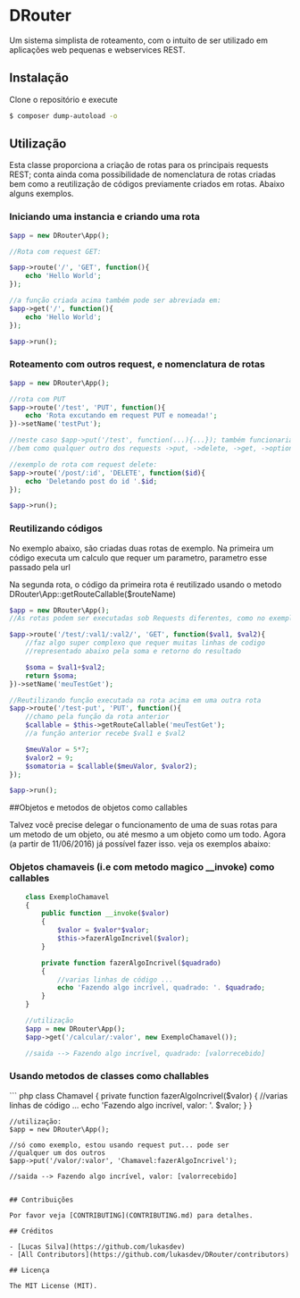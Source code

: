 # DRouter

Um sistema simplista de roteamento, com o intuito de ser utilizado em aplicações
web pequenas e webservices REST.

## Instalação

Clone o repositório e execute

``` bash
$ composer dump-autoload -o
```

## Utilização

<p>Esta classe proporciona a criação de rotas para os principais requests REST;
conta ainda coma possibilidade de nomenclatura de rotas criadas bem como a 
reutilização de códigos previamente criados em rotas.
Abaixo alguns exemplos.</p>

<h3>Iniciando uma instancia e criando uma rota</h3>

``` php
$app = new DRouter\App();

//Rota com request GET:

$app->route('/', 'GET', function(){
    echo 'Hello World';
});

//a função criada acima também pode ser abreviada em:
$app->get('/', function(){
    echo 'Hello World';
});

$app->run();
```
<h3>Roteamento com outros request, e nomenclatura de rotas</h3>

``` php
$app = new DRouter\App();

//rota com PUT
$app->route('/test', 'PUT', function(){
    echo 'Rota excutando em request PUT e nomeada!';
})->setName('testPut');

//neste caso $app->put('/test', function(...){...}); também funcionaria
//bem como qualquer outro dos requests ->put, ->delete, ->get, ->options ...

//exemplo de rota com request delete:
$app->route('/post/:id', 'DELETE', function($id){
    echo 'Deletando post do id '.$id;
});

$app->run();
```

<h3>Reutilizando códigos</h3>
<p>No exemplo abaixo, são criadas duas rotas de exemplo. Na primeira um código
executa um calculo que requer um parametro, parametro esse passado pela url</p>

<p>Na segunda rota, o código da primeira rota é reutilizado usando o metodo DRouter\App::getRouteCallable($routeName)</p>

``` php
$app = new DRouter\App();
//As rotas podem ser executadas sob Requests diferentes, como no exemplo abaixo:

$app->route('/test/:val1/:val2/', 'GET', function($val1, $val2){
    //faz algo super complexo que requer muitas linhas de codigo
    //representado abaixo pela soma e retorno do resultado

    $soma = $val1+$val2;
    return $soma;
})->setName('meuTestGet');

//Reutilizando função executada na rota acima em uma outra rota
$app->route('/test-put', 'PUT', function(){
    //chamo pela função da rota anterior
    $callable = $this->getRouteCallable('meuTestGet');
    //a função anterior recebe $val1 e $val2

    $meuValor = 5*7;
    $valor2 = 9;
    $somatoria = $callable($meuValor, $valor2);
});

$app->run();
```

##Objetos e metodos de objetos como callables
<p>Talvez você precise delegar o funcionamento de uma de suas rotas para um
metodo de um objeto, ou até mesmo a um objeto como um todo. Agora (a partir de 11/06/2016)
já possível fazer isso. veja os exemplos abaixo:</p>

<h3>Objetos chamaveis (i.e com metodo magico __invoke) como callables</h3>

``` php
    class ExemploChamavel
    {
        public function __invoke($valor)
        {
            $valor = $valor*$valor;
            $this->fazerAlgoIncrivel($valor);
        }

        private function fazerAlgoIncrivel($quadrado)
        {
            //varias linhas de código ...
            echo 'Fazendo algo incrível, quadrado: '. $quadrado;
        }
    }

    //utilização
    $app = new DRouter\App();
    $app->get('/calcular/:valor', new ExemploChamavel());

    //saida --> Fazendo algo incrível, quadrado: [valorrecebido]
```

<h3>Usando metodos de classes como challables</h3>
``` php
    class Chamavel
    {
        private function fazerAlgoIncrivel($valor)
        {
            //varias linhas de código ...
            echo 'Fazendo algo incrível, valor: '. $valor;
        }
    }

    //utilização:
    $app = new DRouter\App();
    
    //só como exemplo, estou usando request put... pode ser 
    //qualquer um dos outros
    $app->put('/valor/:valor', 'Chamavel:fazerAlgoIncrivel');

    //saida --> Fazendo algo incrível, valor: [valorrecebido]
```

## Contribuições

Por favor veja [CONTRIBUTING](CONTRIBUTING.md) para detalhes.

## Créditos

- [Lucas Silva](https://github.com/lukasdev)
- [All Contributors](https://github.com/lukasdev/DRouter/contributors)

## Licença

The MIT License (MIT).
